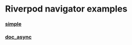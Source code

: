 # Riverpod navigator examples

### [simple](riverpod_navigator_example/index.html)
### [doc_async](doc_async/index.html)